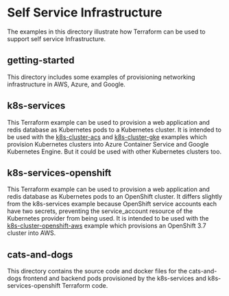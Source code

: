 # Self Service Infrastructure
The examples in this directory illustrate how Terraform can be used to support self service Infrastructure.

## getting-started
This directory includes some examples of provisioning networking infrastructure in AWS, Azure, and Google.

## k8s-services
This Terraform example can be used to provision a web application and redis database as Kubernetes pods to a Kubernetes cluster.  It is intended to be used with the [k8s-cluster-acs](../infrastructure-as-code/k8s-cluster-acs) and [k8s-cluster-gke](../infrastructure-as-code/k8s-cluster-gke) examples which provision Kubernetes clusters into Azure Container Service and Google Kubernetes Engine. But it could be used with other Kubernetes clusters too.

## k8s-services-openshift
This Terraform example can be used to provision a web application and redis database as Kubernetes pods to an OpenShift cluster.  It differs slightly from the k8s-services example because OpenShift service accounts each have two secrets, preventing the service_account resource of the Kubernetes provider from being used. It is intended to be used with the [k8s-cluster-openshift-aws](../infrastructure-as-code/k8s-cluster-openshift-aws) example which provisions an OpenShift 3.7 cluster into AWS.

## cats-and-dogs
This directory contains the source code and docker files for the cats-and-dogs frontend and backend pods provisioned by the k8s-services and k8s-services-openshift Terraform code.  
